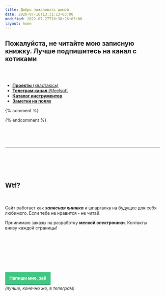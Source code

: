 ```yaml
---
title: Добро пожаловать домой
date: 2020-07-16T13:31:13+03:00
modified: 2022-07-27T10:38:26+03:00
layout: home
---
```


## Пожалуйста, не читайте мою записную книжку. Лучше подпишитесь на канал с котиками
<br><br>
- [**Проекты** (хвастаюсь)](./projects/)
- [**Телеграм канал** @feelsoft](tg://resolve?domain=feelsoft)
- [**Каталог инструментов**](./shop/index.md)
- [**Заметки на полях**](./demo/notes/)

{% comment %}
<!--
<p style="text-align:center;"><img src="/assets/arrow-home.png" alt=""></p>
<h2 style="text-align:center;">Для начала выбери раздел :+1:</h2>

<br>

<style>
.drid {
	overflow: hidden; 
	flex-wrap: wrap;
	}
.grid ul {  
	//display: table;
	//flex-wrap: wrap;
	display: flex;
	flex-flow: row wrap;
	padding: 0;
	}
.grid li {
	text-align:center;
	float: left;
	box-sizing: border-box;
	width: calc(50% - 8px);
	padding: 7px 10px;
	background: #eee;
	margin: 4px; 
	list-style-type: none;
	min-height: 50px;
	//height: 5em;
	padding-left: 15px;
	padding-right: 15px;
	border-radius: 10px;
	}
</style>

<div class="grid" markdown="1">
- первый **элемент**
- второй
- третий

</div>
-->
{% endcomment %}

<br><br><br>

---

<br><br><br><br>

## **Wtf?**
<br><br>
Сайт работает как ***записная книжка*** и шпаргалка на будущее для себя любимого. Если тебе не нравится - не читай.

Прнинимаю заказы на разработку **мелкой электроники**. Контакты внизу каждой страницы!

<br><br><br><br><br><br>

<p style="text-align: center;"><style>
a.button7 {
  font-weight: 700;
  color: white;
  text-decoration: none;
  padding: .8em 1em calc(.8em + 3px);
  border-radius: 3px;
  background: rgb(64,199,129);
  box-shadow: 0 -3px rgb(53,167,110) inset;
  transition: 0.2s;
  line-height: 3.5;
} 
a.button7:hover { background: rgb(53, 167, 110); }
a.button7:active {
  background: rgb(33,147,90);
  box-shadow: 0 3px rgb(33,147,90) inset;
}
</style>

<a href="/about.html#обратная-связь" class="button7">Напиши мне, зай</a><br>
_(лучше, конечно же, в телеграм)_
</p>

<br><br><br><br><br><br>
